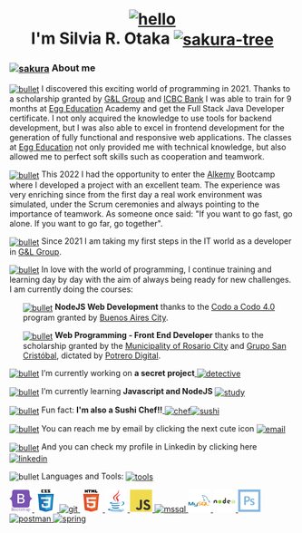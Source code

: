 
<h1 align="center"><a href="#"><img align="center" src="https://cdn-icons-png.flaticon.com/512/5229/5229473.png" alt="hello" height="120" width="120" /></a> <br> I'm Silvia R. Otaka <a href="#"><img align="center" src="https://cdn-icons-png.flaticon.com/512/6977/6977566.png" alt="sakura-tree" height="40" width="40" /></a></h1>
<h3><a href="#"><img align="center" src="https://cdn-icons-png.flaticon.com/512/1762/1762755.png" alt="sakura" height="40" width="40"/></a> About me </h3>
<p>
<a href="#"><img align="center" src="https://cdn-icons.flaticon.com/png/512/556/premium/556690.png?token=exp=1652963406~hmac=cdff54a9fdd7d76e182cfaa557472bc3" alt="bullet" height="20" width="20"/></a> I discovered this exciting world of programming in 2021. Thanks to a scholarship granted by <a href="https://www.gylgroup.com/" target="blank">G&L Group</a> and  <a href="https://www.icbc.com.ar/personas/" target="blank">ICBC Bank</a> I was able to train for 9 months at <a href="https://eggeducacion.com/es-AR/" target="blank">Egg Education</a> Academy and get the Full Stack Java Developer certificate. I not only acquired the knowledge to use tools for backend development, but I was also able to excel in frontend development for the generation of fully functional and responsive web applications. The classes at <a href="https://eggeducacion.com/es-AR/" target="blank">Egg Education</a> not only provided me with technical knowledge, but also allowed me to perfect soft skills such as cooperation and teamwork. 
</p>
<p>
<a href="#"><img align="center" src="https://cdn-icons.flaticon.com/png/512/556/premium/556690.png?token=exp=1652963406~hmac=cdff54a9fdd7d76e182cfaa557472bc3" alt="bullet" height="20" width="20"/></a> This 2022 I had the opportunity to enter the <a href="https://www.alkemy.org/" target="blank">Alkemy</a> Bootcamp where I developed a project with an excellent team. The experience was very enriching since from the first day a real work environment was simulated, under the Scrum ceremonies and always pointing to the importance of teamwork. As someone once said: "If you want to go fast, go alone. If you want to go far, go together".
</p>
<p>
<a href="#"><img align="center" src="https://cdn-icons.flaticon.com/png/512/556/premium/556690.png?token=exp=1652963406~hmac=cdff54a9fdd7d76e182cfaa557472bc3" alt="bullet" height="20" width="20"/></a> Since 2021 I am taking my first steps in the IT world as a developer in <a href="https://www.gylgroup.com/" target="blank">G&L Group</a>.
</p>
<p>
<a href="#"><img align="center" src="https://cdn-icons.flaticon.com/png/512/556/premium/556690.png?token=exp=1652963406~hmac=cdff54a9fdd7d76e182cfaa557472bc3" alt="bullet" height="20" width="20"/></a> In love with the world of programming, I continue training and learning day by day with the aim of always being ready for new challenges.
I am currently doing the courses:
<ul>
  <a href="#"><img align="center" src="https://cdn-icons.flaticon.com/png/512/1655/premium/1655973.png?token=exp=1652963730~hmac=7803feb139a29bbd18084f6bce43657a" alt="bullet" height="20" width="20"/></a> <b>NodeJS Web Development</b> thanks to the <a href="https://www.buenosaires.gob.ar/educacion/codo-codo" target="blank">Codo a Codo 4.0</a> program granted by <a href="https://www.buenosaires.gob.ar" target="blank">Buenos Aires City</a>.</li>
  
<a href="#"><img align="center" src="https://cdn-icons.flaticon.com/png/512/1655/premium/1655973.png?token=exp=1652963730~hmac=7803feb139a29bbd18084f6bce43657a" alt="bullet" height="20" width="20"/></a> <b>Web Programming - Front End Developer</b> thanks to the scholarship granted by the <a href="https://www.rosario.gob.ar/inicio/" target="blank">Municipality of Rosario City</a> and <a href="https://www.gruposancristobal.com.ar/" target="blank">Grupo San Cristóbal</a>, dictated by <a href="https://www.potrerodigital.org/" target="blank">Potrero Digital</a>. </li>
</ul>
</p>
<p>
<a href="#"><img align="center" src="https://cdn-icons.flaticon.com/png/512/556/premium/556690.png?token=exp=1652963406~hmac=cdff54a9fdd7d76e182cfaa557472bc3" alt="bullet" height="20" width="20"/></a> I’m currently working on <b>a secret project</b><a href="#"> <img align="center" src="https://cdn-icons-png.flaticon.com/512/6970/6970498.png" alt="detective" height="40" width="40"/></a>
</p>
<p>
<a href="#"><img align="center" src="https://cdn-icons.flaticon.com/png/512/556/premium/556690.png?token=exp=1652963406~hmac=cdff54a9fdd7d76e182cfaa557472bc3" alt="bullet" height="20" width="20"/></a> I’m currently learning <b>Javascript and NodeJS</b> <a href="#"><img align="center" src="https://cdn-icons.flaticon.com/png/512/3890/premium/3890940.png?token=exp=1652964497~hmac=5c88a49f8f2e3fae17e41d6ba7fd05d7" alt="study" height="50" width="50"/></a>
</p>
<p>
<a href="#"><img align="center" src="https://cdn-icons.flaticon.com/png/512/556/premium/556690.png?token=exp=1652963406~hmac=cdff54a9fdd7d76e182cfaa557472bc3" alt="bullet" height="20" width="20"/></a> Fun fact: <b>I'm also a Sushi Chef!!</b><a href="#"> <img align="center" src="https://cdn-icons-png.flaticon.com/512/817/817322.png" alt="chef" height="40" width="40"/></a><a href="#"><img align="center" src="https://cdn-icons-png.flaticon.com/512/4474/4474860.png" alt="sushi" height="40" width="40"/></a>
 </p>
<p align="left">
<a href="#"><img align="center" src="https://cdn-icons.flaticon.com/png/512/556/premium/556690.png?token=exp=1652963406~hmac=cdff54a9fdd7d76e182cfaa557472bc3" alt="bullet" height="20" width="20"/></a> You can reach me by email by clicking the next cute icon <a href="mailto:srotaka@gmail.com"><img align="center" src="https://cdn-icons.flaticon.com/png/512/2514/premium/2514505.png?token=exp=1652897928~hmac=389a448b1bea73fff1822be472318da1" alt="email" height="40" width="40" /></a></p>
<p align="left">
<a href="#"><img align="center" src="https://cdn-icons.flaticon.com/png/512/556/premium/556690.png?token=exp=1652963406~hmac=cdff54a9fdd7d76e182cfaa557472bc3" alt="bullet" height="20" width="20"/></a> And you can check my profile in Linkedin by clicking here  <a href="https://linkedin.com/in/silvia-raquel-otaka" target="blank"><img align="center" src="https://raw.githubusercontent.com/rahuldkjain/github-profile-readme-generator/master/src/images/icons/Social/linked-in-alt.svg" alt="linkedin" height="30" width="30" /></a>
</p>

<p align="left"><img align="center" src="https://cdn-icons.flaticon.com/png/512/556/premium/556690.png?token=exp=1652963406~hmac=cdff54a9fdd7d76e182cfaa557472bc3" alt="bullet" height="20" width="20"/> Languages and Tools: <a href="#"> <img align="center" src="https://cdn-icons.flaticon.com/png/512/1835/premium/1835211.png?token=exp=1652968363~hmac=089598360a693e892d1e87b60be5460d" alt="tools" height="30" width="30"/></a></p>
<p align="left"> <a href="https://getbootstrap.com" target="_blank" rel="noreferrer"> <img src="https://raw.githubusercontent.com/devicons/devicon/master/icons/bootstrap/bootstrap-plain-wordmark.svg" alt="bootstrap" width="40" height="40"/> </a> <a href="https://www.w3schools.com/css/" target="_blank" rel="noreferrer"> <img src="https://raw.githubusercontent.com/devicons/devicon/master/icons/css3/css3-original-wordmark.svg" alt="css3" width="40" height="40"/> </a> <a href="https://git-scm.com/" target="_blank" rel="noreferrer"> <img src="https://www.vectorlogo.zone/logos/git-scm/git-scm-icon.svg" alt="git" width="40" height="40"/> </a> <a href="https://www.w3.org/html/" target="_blank" rel="noreferrer"> <img src="https://raw.githubusercontent.com/devicons/devicon/master/icons/html5/html5-original-wordmark.svg" alt="html5" width="40" height="40"/> </a> <a href="https://www.java.com" target="_blank" rel="noreferrer"> <img src="https://raw.githubusercontent.com/devicons/devicon/master/icons/java/java-original.svg" alt="java" width="40" height="40"/> </a> <a href="https://developer.mozilla.org/en-US/docs/Web/JavaScript" target="_blank" rel="noreferrer"> <img src="https://raw.githubusercontent.com/devicons/devicon/master/icons/javascript/javascript-original.svg" alt="javascript" width="40" height="40"/> </a> <a href="https://www.microsoft.com/en-us/sql-server" target="_blank" rel="noreferrer"> <img src="https://www.svgrepo.com/show/303229/microsoft-sql-server-logo.svg" alt="mssql" width="40" height="40"/> </a> <a href="https://www.mysql.com/" target="_blank" rel="noreferrer"> <img src="https://raw.githubusercontent.com/devicons/devicon/master/icons/mysql/mysql-original-wordmark.svg" alt="mysql" width="40" height="40"/> </a> <a href="https://nodejs.org" target="_blank" rel="noreferrer"> <img src="https://raw.githubusercontent.com/devicons/devicon/master/icons/nodejs/nodejs-original-wordmark.svg" alt="nodejs" width="40" height="40"/> </a> <a href="https://www.photoshop.com/en" target="_blank" rel="noreferrer"> <img src="https://raw.githubusercontent.com/devicons/devicon/master/icons/photoshop/photoshop-line.svg" alt="photoshop" width="40" height="40"/> </a> <a href="https://postman.com" target="_blank" rel="noreferrer"> <img src="https://www.vectorlogo.zone/logos/getpostman/getpostman-icon.svg" alt="postman" width="40" height="40"/> </a> <a href="https://spring.io/" target="_blank" rel="noreferrer"> <img src="https://www.vectorlogo.zone/logos/springio/springio-icon.svg" alt="spring" width="40" height="40"/> </a> </p>
